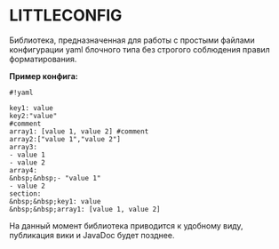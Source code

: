 # LITTLECONFIG #

Библиотека, предназначенная для работы с простыми файлами конфигурации yaml блочного типа без строгого соблюдения правил форматирования.

**Пример конфига:**


```
#!yaml

key1: value
key2:"value"
#comment
array1: [value 1, value 2] #comment
array2:["value 1","value 2"]
array3:
- value 1
- value 2
array4:
&nbsp;&nbsp;- "value 1"
- value 2
section:
&nbsp;&nbsp;key1: value
&nbsp;&nbsp;array1: [value 1, value 2]
```

На данный момент библиотека приводится к удобному виду, публикация вики и JavaDoc будет позднее.